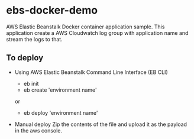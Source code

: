 # ebs-docker-demo
 AWS Elastic Beanstalk Docker container application sample.
 This application create a AWS Cloudwatch log group with application name and stream the logs to that. 

## To deploy

* Using AWS Elastic Beanstalk Command Line Interface (EB CLI)

  * eb init
  * eb create 'environment name'

  or

  * eb deploy 'environment name'

* Manual deploy
Zip the contents of the file and upload it as the payload in the aws console.
